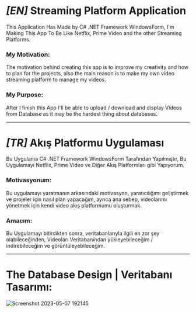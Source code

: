 # *[EN]* Streaming Platform Application
This Application Has Made by C# .NET Framework WindowsForm, I'm Making This App To Be Like Netflix, Prime Video and the other Streaming Platforms.

### My Motivation:
The motivation behind creating this app is to improve my creativity and how to plan for the projects, also the main reason is to make my own video streaming platform to manage my videos.

### My Purpose:
After I finish this App I'll be able to upload / download and display Videos from Database as it may be the hardest thing about databases.

___

# *[TR]* Akış Platformu Uygulaması
Bu Uygulama C# .NET Framework WindowsForm Tarafından Yapılmıştır, Bu Uygulamayı Netflix, Prime Video ve Diğer Akış Platformları gibi Yapıyorum.

### Motivasyonum:
Bu uygulamayı yaratmanın arkasındaki motivasyon, yaratıcılığımı geliştirmek ve projeler için nasıl plan yapacağım, ayrıca ana sebep, videolarımı yönetmek için kendi video akış platformumu oluşturmak.

### Amacım:
Bu Uygulamayı bitirdikten sonra, veritabanlarıyla ilgili en zor şey olabileceğinden, Videoları Veritabanından yükleyebileceğim / indirebileceğim ve görüntüleyebileceğim.

___

# The Database Design | Veritabanı Tasarımı:
![Screenshot 2023-05-07 192145](https://user-images.githubusercontent.com/81382692/236690497-049113af-43d4-488a-a739-52419d57fb96.png)
